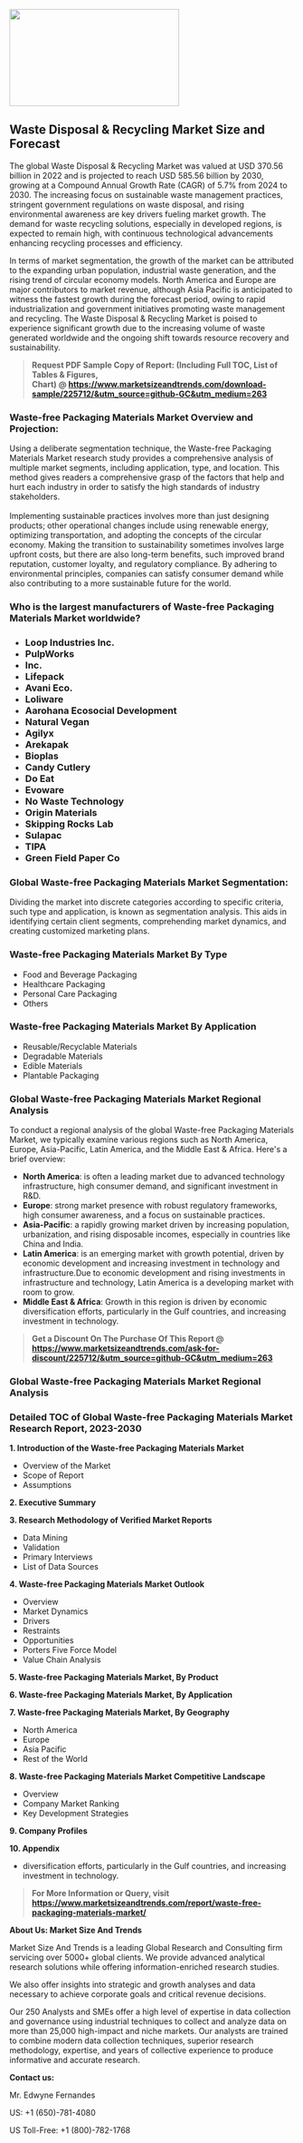 <p><img class="alignnone size-medium wp-image-20088" src="https://ffe5etoiles.com/wp-content/uploads/2024/12/MST1-300x171.png" alt="" width="300" height="171" /></p><h2>Waste Disposal & Recycling Market Size and Forecast</h2><p>The global Waste Disposal & Recycling Market was valued at USD 370.56 billion in 2022 and is projected to reach USD 585.56 billion by 2030, growing at a Compound Annual Growth Rate (CAGR) of 5.7% from 2024 to 2030. The increasing focus on sustainable waste management practices, stringent government regulations on waste disposal, and rising environmental awareness are key drivers fueling market growth. The demand for waste recycling solutions, especially in developed regions, is expected to remain high, with continuous technological advancements enhancing recycling processes and efficiency.</p><p>In terms of market segmentation, the growth of the market can be attributed to the expanding urban population, industrial waste generation, and the rising trend of circular economy models. North America and Europe are major contributors to market revenue, although Asia Pacific is anticipated to witness the fastest growth during the forecast period, owing to rapid industrialization and government initiatives promoting waste management and recycling. The Waste Disposal & Recycling Market is poised to experience significant growth due to the increasing volume of waste generated worldwide and the ongoing shift towards resource recovery and sustainability.</p></p><blockquote id="" class=""><strong>Request PDF Sample Copy of Report: (Including Full TOC, List of Tables &amp; Figures, Chart)&nbsp;@&nbsp;<strong><a href="https://www.marketsizeandtrends.com/download-sample/225712/&utm_source=github-GC&utm_medium=263" target="_blank">https://www.marketsizeandtrends.com/download-sample/225712/&utm_source=github-GC&utm_medium=263</a></strong></strong></blockquote><h3 id="" class="">Waste-free Packaging Materials Market&nbsp;Overview and Projection:</h3><p id="" class="">Using a deliberate segmentation technique, the Waste-free Packaging Materials Market research study provides a comprehensive analysis of multiple market segments, including application, type, and location. This method gives readers a comprehensive grasp of the factors that help and hurt each industry in order to satisfy the high standards of industry stakeholders. <br /> <br />Implementing sustainable practices involves more than just designing products; other operational changes include using renewable energy, optimizing transportation, and adopting the concepts of the circular economy. Making the transition to sustainability sometimes involves large upfront costs, but there are also long-term benefits, such improved brand reputation, customer loyalty, and regulatory compliance. By adhering to environmental principles, companies can satisfy consumer demand while also contributing to a more sustainable future for the world.</p><h3 id="" class="">Who is the largest manufacturers of&nbsp;Waste-free Packaging Materials Market worldwide?</h3><h3 class=""><p><ul><li>Loop Industries Inc. </li><li> PulpWorks </li><li> Inc. </li><li> Lifepack </li><li> Avani Eco. </li><li> Loliware </li><li> Aarohana Ecosocial Development </li><li> Natural Vegan </li><li> Agilyx </li><li> Arekapak </li><li> Bioplas </li><li> Candy Cutlery </li><li> Do Eat </li><li> Evoware </li><li> No Waste Technology </li><li> Origin Materials </li><li> Skipping Rocks Lab </li><li> Sulapac </li><li> TIPA </li><li> Green Field Paper Co</li></ul></p></h3><h3 id="" class="">Global&nbsp;Waste-free Packaging Materials Market Segmentation:</h3><p id="" class="">Dividing the market into discrete categories according to specific criteria, such type and application, is known as segmentation analysis. This aids in identifying certain client segments, comprehending market dynamics, and creating customized marketing plans.</p><h3 id="" class="">Waste-free Packaging Materials Market&nbsp;By Type</h3><p><p><ul><li>Food and Beverage Packaging</li><li> Healthcare Packaging</li><li> Personal Care Packaging</li><li> Others</p></li></ul></p></p><h3 id="" class="">Waste-free Packaging Materials Market&nbsp;By Application</h3><p class=""><p><ul><li>Reusable/Recyclable Materials</li><li> Degradable Materials</li><li> Edible Materials</li><li> Plantable Packaging</li></ul></p></p><h3 id="" class="">Global Waste-free Packaging Materials Market Regional Analysis</h3><p id="" class="">To conduct a regional analysis of the global Waste-free Packaging Materials Market, we typically examine various regions such as North America, Europe, Asia-Pacific, Latin America, and the Middle East &amp; Africa. Here's a brief overview:</p><ul><li><strong>North America</strong>: is often a leading market due to advanced technology infrastructure, high consumer demand, and significant investment in R&amp;D.</li><li><strong>Europe</strong>: strong market presence with robust regulatory frameworks, high consumer awareness, and a focus on sustainable practices.</li><li><strong>Asia-Pacific</strong>: a rapidly growing market driven by increasing population, urbanization, and rising disposable incomes, especially in countries like China and India.</li><li><strong>Latin America</strong>: is an emerging market with growth potential, driven by economic development and increasing investment in technology and infrastructure.Due to economic development and rising investments in infrastructure and technology, Latin America is a developing market with room to grow.</li><li><strong>Middle East &amp; Africa</strong>: Growth in this region is driven by economic diversification efforts, particularly in the Gulf countries, and increasing investment in technology.</li></ul><blockquote id="" class=""><strong>Get a Discount On The Purchase Of This Report @ <strong><a href="https://www.marketsizeandtrends.com/ask-for-discount/225712/&utm_source=github-GC&utm_medium=263" target="_blank">https://www.marketsizeandtrends.com/ask-for-discount/225712/&utm_source=github-GC&utm_medium=263</a></strong></strong></blockquote><h3 id="" class="">Global Waste-free Packaging Materials Market Regional Analysis</h3><h3 id="" class="">Detailed TOC of Global Waste-free Packaging Materials Market Research Report, 2023-2030</h3><p id="" class=""><strong>1. Introduction of the Waste-free Packaging Materials Market</strong></p><ul><li>Overview of the Market</li><li>Scope of Report</li><li>Assumptions</li></ul><p id="" class=""><strong>2. Executive Summary</strong></p><p id="" class=""><strong>3. Research Methodology of Verified Market Reports</strong></p><ul><li>Data Mining</li><li>Validation</li><li>Primary Interviews</li><li>List of Data Sources</li></ul><p id="" class=""><strong>4. Waste-free Packaging Materials Market Outlook</strong></p><ul><li>Overview</li><li>Market Dynamics</li><li>Drivers</li><li>Restraints</li><li>Opportunities</li><li>Porters Five Force Model</li><li>Value Chain Analysis</li></ul><p id="" class=""><strong>5. Waste-free Packaging Materials Market, By Product</strong></p><p id="" class=""><strong>6. Waste-free Packaging Materials Market, By Application</strong></p><p id="" class=""><strong>7. Waste-free Packaging Materials Market, By Geography</strong></p><ul><li>North America</li><li>Europe</li><li>Asia Pacific</li><li>Rest of the World</li></ul><p id="" class=""><strong>8. Waste-free Packaging Materials Market Competitive Landscape</strong></p><ul><li>Overview</li><li>Company Market Ranking</li><li>Key Development Strategies</li></ul><p id="" class=""><strong>9. Company Profiles</strong></p><p id="" class=""><strong>10. Appendix</strong></p><ul><li>diversification efforts, particularly in the Gulf countries, and increasing investment in technology.</li></ul><blockquote id="" class=""><strong>For More Information or Query, visit <strong><strong><a href="https://www.marketsizeandtrends.com/report/waste-free-packaging-materials-market/" target="_blank">https://www.marketsizeandtrends.com/report/waste-free-packaging-materials-market/</a></strong></strong></strong></blockquote><p id="" class=""><strong>About Us: Market Size And Trends</strong></p><p id="" class="">Market Size And Trends is a leading Global Research and Consulting firm servicing over 5000+ global clients. We provide advanced analytical research solutions while offering information-enriched research studies.</p><p id="" class="">We also offer insights into strategic and growth analyses and data necessary to achieve corporate goals and critical revenue decisions.</p><p id="" class="">Our 250 Analysts and SMEs offer a high level of expertise in data collection and governance using industrial techniques to collect and analyze data on more than 25,000 high-impact and niche markets. Our analysts are trained to combine modern data collection techniques, superior research methodology, expertise, and years of collective experience to produce informative and accurate research.</p><p id="" class=""><strong>Contact us:</strong></p><p id="" class="">Mr. Edwyne Fernandes</p><p id="" class="">US: +1 (650)-781-4080</p><p id="" class="">US Toll-Free: +1 (800)-782-1768</p>
